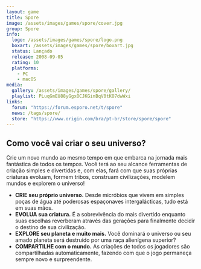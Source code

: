 ```yaml
---
layout: game
title: Spore
image: /assets/images/games/spore/cover.jpg
group: Spore
info:
  logo: /assets/images/games/spore/logo.png
  boxart: /assets/images/games/spore/boxart.jpg
  status: Lançado
  release: 2008-09-05
  rating: 10
  platforms:
    - PC
    - macOS
media:
  gallery: /assets/images/games/spore/gallery/
  playlist: PLuqGmEU88yGgxOCJKGinBqV0tKO7dwWxi
links:
  forum: "https://forum.esporo.net/t/spore"
  news: /tags/spore/
  store: "https://www.origin.com/bra/pt-br/store/spore/spore"
---
```


## Como você vai criar o seu universo?

Crie um novo mundo ao mesmo tempo em que embarca na jornada mais fantástica de todos os tempos. Você terá ao seu alcance ferramentas de criação simples e divertidas e, com elas, fará com que suas próprias criaturas evoluam, formem tribos, construam civilizações, modelem mundos e explorem o universo!

- **CRIE seu próprio universo.** Desde micróbios que vivem em simples poças de água até poderosas espaçonaves intergalácticas, tudo está em suas mãos.
- **EVOLUA sua criatura.** É a sobrevivência do mais divertido enquanto suas escolhas reverberam através das gerações para finalmente decidir o destino de sua civilização.
- **EXPLORE seu planeta e muito mais.** Você dominará o universo ou seu amado planeta será destruído por uma raça alienígena superior?
- **COMPARTILHE com o mundo.** As criações de todos os jogadores são compartilhadas automaticamente, fazendo com que o jogo permaneça sempre novo e surpreendente.
